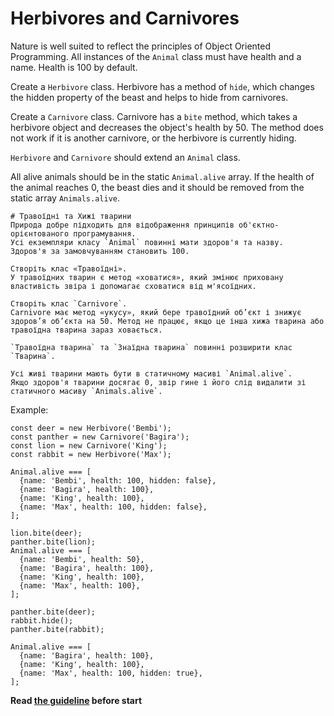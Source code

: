# Herbivores and Сarnivores

Nature is well suited to reflect the principles of Object Oriented Programming.
All instances of the `Animal` class must have health and a name.
Health is 100 by default.

Create a `Herbivore` class.
Herbivore has a method of `hide`, which changes the hidden property of the beast and helps to hide from carnivores.

Create a `Сarnivore` class.
Carnivore has a `bite` method, which takes a herbivore object and decreases the object's health by 50. The method does not work if it is another сarnivore, or the herbivore is currently hiding.

`Herbivore` and `Сarnivore` should extend an `Animal` class.

All alive animals should be in the static `Animal.alive` array.
If the health of the animal reaches 0, the beast dies and it should be removed from the static array `Animals.alive`.

```
# Травоїдні та Хижі тварини
Природа добре підходить для відображення принципів об'єктно-орієнтованого програмування.
Усі екземпляри класу `Animal` повинні мати здоров'я та назву.
Здоров'я за замовчуванням становить 100.

Створіть клас «Травоїдні».
У травоїдних тварин є метод «ховатися», який змінює приховану властивість звіра і допомагає сховатися від м'ясоїдних.

Створіть клас `Сarnivore`.
Carnivore має метод «укусу», який бере травоїдний об’єкт і знижує здоров’я об’єкта на 50. Метод не працює, якщо це інша хижа тварина або травоїдна тварина зараз ховається.

`Травоїдна тварина` та `Знаїдна тварина` повинні розширити клас `Тварина`.

Усі живі тварини мають бути в статичному масиві `Animal.alive`.
Якщо здоров'я тварини досягає 0, звір гине і його слід видалити зі статичного масиву `Animals.alive`.
```

Example:

```
const deer = new Herbivore('Bembi');
const panther = new Carnivore('Bagira');
const lion = new Carnivore('King');
const rabbit = new Herbivore('Max');

Animal.alive === [
  {name: 'Bembi', health: 100, hidden: false},
  {name: 'Bagira', health: 100},
  {name: 'King', health: 100},
  {name: 'Max', health: 100, hidden: false},
];

lion.bite(deer);
panther.bite(lion);
Animal.alive === [
  {name: 'Bembi', health: 50},
  {name: 'Bagira', health: 100},
  {name: 'King', health: 100},
  {name: 'Max', health: 100},
];

panther.bite(deer);
rabbit.hide();
panther.bite(rabbit);

Animal.alive === [
  {name: 'Bagira', health: 100},
  {name: 'King', health: 100},
  {name: 'Max', health: 100, hidden: true},
];
```

**Read [the guideline](https://github.com/mate-academy/js_task-guideline/blob/master/README.md) before start**
